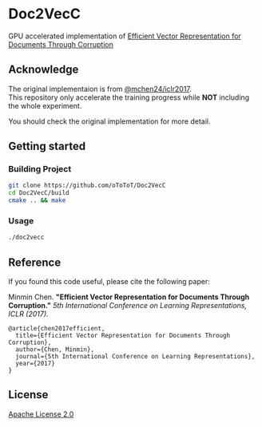 # Doc2VecC #

GPU accelerated implementation of [Efficient Vector Representation for Documents Through Corruption](https://openreview.net/pdf?id=B1Igu2ogg)

## Acknowledge ##

The original implementaion is from [@mchen24/iclr2017](https://github.com/mchen24/iclr2017).  
This repository only accelerate the training progress while **NOT** including the whole experiment.

You should check the original implementation for more detail.

## Getting started ##

### Building Project ###

```bash
git clone https://github.com/oToToT/Doc2VecC
cd Doc2VecC/build
cmake .. && make
```

### Usage ###

```bash
./doc2vecc
```


## Reference ##

If you found this code useful, please cite the following paper:


Minmin Chen. **"Efficient Vector Representation for Documents Through Corruption."** *5th International Conference on Learning Representations, ICLR (2017).*
```
@article{chen2017efficient,
  title={Efficient Vector Representation for Documents Through Corruption},
  author={Chen, Minmin},
  journal={5th International Conference on Learning Representations},
  year={2017}
}
```

## License ##

[Apache License 2.0](http://www.apache.org/licenses/LICENSE-2.0)
